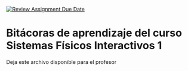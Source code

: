 [![Review Assignment Due Date](https://classroom.github.com/assets/deadline-readme-button-24ddc0f5d75046c5622901739e7c5dd533143b0c8e959d652212380cedb1ea36.svg)](https://classroom.github.com/a/rdJMe43d)
# Bitácoras de aprendizaje del curso Sistemas Físicos Interactivos 1

Deja este archivo disponible para el profesor
